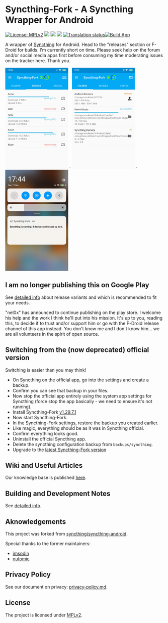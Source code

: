 # Syncthing-Fork - A Syncthing Wrapper for Android

[![License: MPLv2](https://img.shields.io/badge/License-MPLv2-blue.svg)](https://opensource.org/licenses/MPL-2.0)
<a href="https://github.com/Catfriend1/syncthing-android/releases" alt="GitHub release"><img src="https://img.shields.io/github/release/Catfriend1/syncthing-android/all.svg" /></a>
<a href="https://f-droid.org/packages/com.github.catfriend1.syncthingandroid" alt="F-Droid release"><img src="https://img.shields.io/f-droid/v/com.github.catfriend1.syncthingandroid.svg" /></a>
<a href="https://tooomm.github.io/github-release-stats/?username=Catfriend1&repository=syncthing-android" alt="GitHub Stats"><img src="https://img.shields.io/github/downloads/Catfriend1/syncthing-android/total.svg" /></a>
<a href="https://hosted.weblate.org/projects/syncthing/android/catfriend1/"><img src="https://hosted.weblate.org/widget/syncthing/android/catfriend1/svg-badge.svg" alt="Translation status" /></a>[![Build App](https://github.com/Catfriend1/syncthing-android/actions/workflows/build-app.yaml/badge.svg)](https://github.com/Catfriend1/syncthing-android/actions/workflows/build-app.yaml)

A wrapper of [Syncthing](https://github.com/syncthing/syncthing) for Android. Head to the "releases" section or F-Droid for builds. I'm currently short on time. Please seek help on the forum and/or social media apps first before consuming my time moderating issues on the tracker here. Thank you.

<img src="app/src/main/play/listings/en-US/graphics/phone-screenshots/1.png" alt="screenshot 1" width="200" /> · <img src="app/src/main/play/listings/en-US/graphics/phone-screenshots/2.png" alt="screenshot 2" width="200" /> · <img src="app/src/main/play/listings/en-US/graphics/phone-screenshots/4.png" alt="screenshot 3" width="200" />

## I am no longer publishing this on Google Play

See [detailed info](https://github.com/Catfriend1/syncthing-android/blob/main/wiki/Switch-between-releases_Verify-APK-is-genuine.md) about release variants and which is recommended to fit your needs.

"nel0x" has announced to continue publishing on the play store. I welcome his help and the work I think he'll put into his mission. It's up to you, reading this, to decide if to trust and/or support him or go with the F-Droid release channel of this app instead. You don't know me and I don't know him... we are all volunteers in the spirit of open source.

## Switching from the (now deprecated) official version

Switching is easier than you may think!

- On Syncthing on the official app, go into the settings and create a backup.
- Confirm you can see that backup in your files.
- Now stop the official app entirely using the system app settings for Syncthing (force stop the app basically - we need to ensure it's not running).
- Install Syncthing-Fork [v1.29.7.1](https://github.com/Catfriend1/syncthing-android/releases/tag/v1.29.7.1)
- Now start Syncthing-Fork.
- In the Syncthing-Fork settings, restore the backup you created earlier.
- Like magic, everything should be as it was in Syncthing official.
- Confirm everything looks good.
- Uninstall the official Syncthing app.
- Delete the syncthing configuration backup from `backups/syncthing`.
- Upgrade to the [latest Syncthing-Fork version](https://github.com/Catfriend1/syncthing-android/releases/latest)

## Wiki and Useful Articles

Our knowledge base is published [here](https://github.com/Catfriend1/syncthing-android/tree/main/wiki#readme).

## Building and Development Notes

See [detailed info](https://github.com/Catfriend1/syncthing-android/blob/main/wiki/Building-and-Development.md).

## Aknowledgements

This project was forked from [syncthing/syncthing-android](https://github.com/syncthing/syncthing-android).

Special thanks to the former maintainers:

- [imsodin](https://github.com/imsodin)
- [nutomic](https://github.com/nutomic)

## Privacy Policy

See our document on privacy: [privacy-policy.md](https://github.com/Catfriend1/syncthing-android/blob/main/privacy-policy.md).

## License

The project is licensed under [MPLv2](LICENSE).
